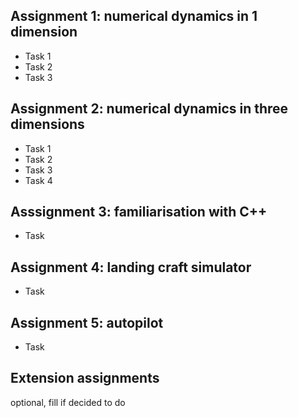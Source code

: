 ## Assignment 1: numerical dynamics in 1 dimension
- Task 1
- Task 2
- Task 3

## Assignment 2: numerical dynamics in three dimensions 
- Task 1
- Task 2
- Task 3
- Task 4

## Asssignment 3: familiarisation with C++
- Task

## Assignment 4: landing craft simulator
- Task

## Assignment 5: autopilot
- Task

## Extension assignments
optional, fill if decided to do